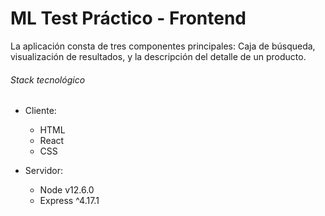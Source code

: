 # ML Test Práctico - Frontend

La aplicación consta de tres componentes principales: Caja de búsqueda, visualización de resultados, y la descripción del detalle de un producto.

###### Stack tecnológico
 - Cliente:  
    - HTML
    - React
    - CSS

- Servidor:
    - Node v12.6.0 
    - Express ^4.17.1
